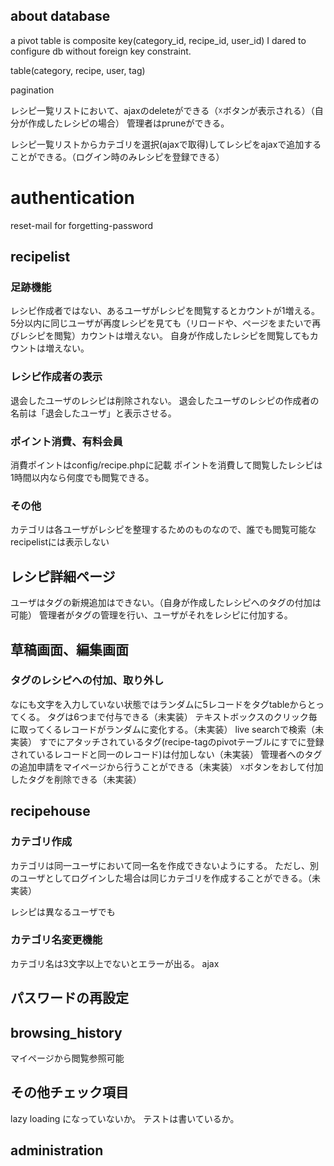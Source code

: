 ## about database
a pivot table is composite key(category_id, recipe_id, user_id)
I dared to configure db without foreign key constraint.

table(category, recipe, user, tag)

pagination

レシピ一覧リストにおいて、ajaxのdeleteができる（☓ボタンが表示される）（自分が作成したレシピの場合）
管理者はpruneができる。

レシピ一覧リストからカテゴリを選択(ajaxで取得)してレシピをajaxで追加することができる。（ログイン時のみレシピを登録できる）

# authentication

reset-mail for forgetting-password

## recipelist

### 足跡機能
レシピ作成者ではない、あるユーザがレシピを閲覧するとカウントが1増える。
5分以内に同じユーザが再度レシピを見ても（リロードや、ページをまたいで再びレシピを閲覧）カウントは増えない。
自身が作成したレシピを閲覧してもカウントは増えない。

### レシピ作成者の表示

退会したユーザのレシピは削除されない。
退会したユーザのレシピの作成者の名前は「退会したユーザ」と表示させる。

### ポイント消費、有料会員

消費ポイントはconfig/recipe.phpに記載
ポイントを消費して閲覧したレシピは1時間以内なら何度でも閲覧できる。

### その他

カテゴリは各ユーザがレシピを整理するためのものなので、誰でも閲覧可能なrecipelistには表示しない

## レシピ詳細ページ

ユーザはタグの新規追加はできない。（自身が作成したレシピへのタグの付加は可能）
管理者がタグの管理を行い、ユーザがそれをレシピに付加する。

## 草稿画面、編集画面


### タグのレシピへの付加、取り外し

なにも文字を入力していない状態ではランダムに5レコードをタグtableからとってくる。
タグは6つまで付与できる（未実装）
テキストボックスのクリック毎に取ってくるレコードがランダムに変化する。（未実装）
live searchで検索（未実装）
すでにアタッチされているタグ(recipe-tagのpivotテーブルにすでに登録されているレコードと同一のレコード)は付加しない（未実装）
管理者へのタグの追加申請をマイページから行うことができる（未実装）
☓ボタンをおして付加したタグを削除できる（未実装）

## recipehouse

### カテゴリ作成
カテゴリは同一ユーザにおいて同一名を作成できないようにする。
ただし、別のユーザとしてログインした場合は同じカテゴリを作成することができる。（未実装）


レシピは異なるユーザでも

### カテゴリ名変更機能
カテゴリ名は3文字以上でないとエラーが出る。
ajax

## パスワードの再設定

## browsing_history

マイページから閲覧参照可能

## その他チェック項目
lazy loading になっていないか。
テストは書いているか。

## administration

